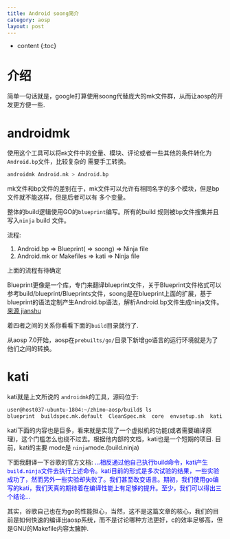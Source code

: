 ```yaml
---
title: Android soong简介
category: aosp
layout: post
---
```

* content
{:toc}

# 介绍
简单一句话就是，google打算使用soong代替庞大的mk文件群，从而让aosp的开发更方便一些.

# androidmk
使用这个工具可以将`mk`文件中的变量、模块、评论或者一些其他的条件转化为`Android.bp`文件，比较复杂的
需要手工转换。

```bash
androidmk Android.mk > Android.bp
```
mk文件和bp文件的差别在于，mk文件可以允许有相同名字的多个模块，但是bp文件就不能这样，但是后者可以有 多个变量。

整体的build逻辑使用GO的`blueprint`编写。所有的build 规则被bp文件搜集并且写入`ninja` build 文件。

流程:

1. Android.bp  => Blueprint(  => soong) => Ninja file
2. Android.mk or Makefiles => kati  => Ninja file

上面的流程有待确定

Blueprint更像是一个库，专门来翻译blueprint文件，关于Blueprint文件格式可以参考build/blueprint/Blueprints文件，soong是在blueprint上面的扩展，基于blueprint的语法定制产生Android.bp语法，解析Android.bp文件生成ninja文件。
[来源 jianshu](https://www.jianshu.com/p/80013a768a45)

着四者之间的关系你看看下面的`build`目录就行了.

从aosp 7.0开始，aosp在`prebuilts/go/`目录下新增go语言的运行环境就是为了他们之间的转换。

# kati
kati就是上文所说的 `androidmk`的工具，源码位于:
```bash
user@host037-ubuntu-1804:~/zhimo-aosp/build$ ls
blueprint  buildspec.mk.default  CleanSpec.mk  core  envsetup.sh  kati  make  soong  target  tools
```
kati下面的内容也是巨多，看来就是实现了一个虚拟机的功能(或者需要编译原理)，这个门槛怎么也绕不过去。根据他内部的文档，kati也是一个短期的项目.
目前，kati的主要 mode是 `ninja`mode.(build.ninja)

下面我翻译一下谷歌的官方文档:
<font color = "blue"> ...相反通过他自己执行build命令，kati产生`build.ninja`文件去执行上述命令。kati目前的形式是多次试验的结果，一些实验成功了，然而另外一些实验却失败了。我们甚至改变语言。期初，我们使用go编写的kati，我们天真的期待着在编译性能上有足够的提升。至少，我们可以得出三个结论...</font>

其实，谷歌自己也在为go的性能担心，当然，这不是这篇文章的核心，我们的目前是如何快速的编译出aosp系统，而不是讨论哪种方法更好，c的效率足够高，但是GNU的Makefile内容太臃肿.
